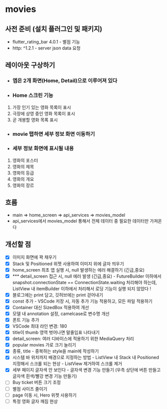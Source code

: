 # movies


## 사전 준비 (설치 플러그인 및 패키지)
- flutter_rating_bar 4.0.1 - 별점 기능
- http: ^1.2.1 - server json data 요청


## 레이아웃 구상하기
- ### 엡은 2개 화면(Home, Detail)으로 이루어져 있다 
- ### Home 스크린 기능 
1. 가장 인기 있는 영화 목록이 표시 
2. 극장에 상영 중인 영화 목록이 표시
3. 곧 개봉할 영화 목록 표시


- ### movie 탭하면 세부 정보 화면 이동하기
- ### 세부 정보 화면에 표시될 내용
1. 영화의 포스터
2. 영화의 제목
3. 영화의 등급
4. 영화의 개요
5. 영화의 장르


## 흐름
- main => home_screen => api_services => movies_model
- api_services에서 movies_model 통해서 전체 데이터 중 필요한 데이터만 가져온다


## 개선할 점
- [x] 이미지 화면에 꽉 채우기
- [x] Stack 및 Positioned 위젯 사용하여 이미지 위에 글자 띄우기
- [x] home_screen 최초 앱 실행 시, null 발생하는 에러 해결하기 (긴급,중요) 
- [x] *** detail_screen 접근 시, null 에러 발생 (긴급,중요) - FutureBuilder 이하에서 snapshot.connectionState == ConnectionState.waiting 처리해야 하는데, ListView 내 itemBuilder 이하에서 처리해서 로딩 기능이 실행 되지 않았다 !
- [x] 블로그에는 print 담고, 깃허브에는 print 걷어내기
- [x] const 추가 - VSCode 저장 시, 자동 추가 기능 적용하고, 모든 파일 적용하기
- [x] Container 대신 SizedBox 적용하여 개선
- [x] 모델 내 annotation 설정, camelcase로 변수명 개선
- [x] 폰트 기능 추가 
- [x] VSCode 최대 라인 변경: 180
- [x] title이 thumb 영역 벗어나면 말줄임표 나타내기
- [x] detail_screen: 여러 디바이스에 적용하기 위한 MediaQuery 처리
- [x] popular movies 가로 크기 늘리기
- [x] 종류, title - 중복하는 style을 main에 작성하기
- [x] 시스템 바 위치까지 배경으로 지정하는 방법 - ListView 내 Stack 내 Positioned 지정해서 스크롤 되는 현상 - ListView 제거하여 스크롤 제거
- [x] 세부 페이지 글자색 안 보인다 - 글자색 변경 기능 만들기 (우측 상단에 버튼 만들고 글자색 흰색/빨강 변경 기능 만들기)
- [ ] Buy ticket 버튼 크기 조정
- [ ] 별점 사이즈 줄이기
- [ ] page 이동 시, Hero 위젯 사용하기
- [ ] 특정 영화 글자 깨짐 현상
